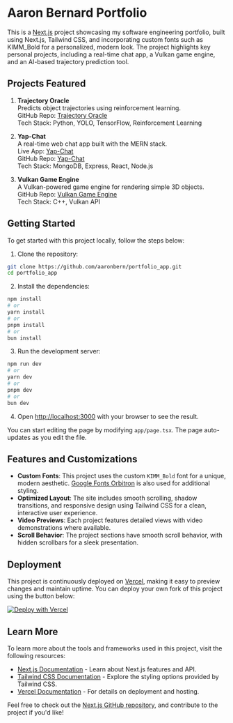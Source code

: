 # Aaron Bernard Portfolio

This is a [Next.js](https://nextjs.org) project showcasing my software engineering portfolio, built using Next.js, Tailwind CSS, and incorporating custom fonts such as KIMM_Bold for a personalized, modern look. The project highlights key personal projects, including a real-time chat app, a Vulkan game engine, and an AI-based trajectory prediction tool.

## Projects Featured

1. **Trajectory Oracle**  
   Predicts object trajectories using reinforcement learning.  
   GitHub Repo: [Trajectory Oracle](https://github.com/aaronbern/Trajectory-Oracle)  
   Tech Stack: Python, YOLO, TensorFlow, Reinforcement Learning

2. **Yap-Chat**  
   A real-time web chat app built with the MERN stack.  
   Live App: [Yap-Chat](https://yapp-chat-app-de1a44a0cf7e.herokuapp.com/)  
   GitHub Repo: [Yap-Chat](https://github.com/aaronbern/yap)  
   Tech Stack: MongoDB, Express, React, Node.js

3. **Vulkan Game Engine**  
   A Vulkan-powered game engine for rendering simple 3D objects.  
   GitHub Repo: [Vulkan Game Engine](https://github.com/aaronbern/VulkanGameEngine)  
   Tech Stack: C++, Vulkan API

## Getting Started

To get started with this project locally, follow the steps below:

1. Clone the repository:

```bash
git clone https://github.com/aaronbern/portfolio_app.git
cd portfolio_app
```

2. Install the dependencies:

```bash
npm install
# or
yarn install
# or
pnpm install
# or
bun install
```

3. Run the development server:

```bash
npm run dev
# or
yarn dev
# or
pnpm dev
# or
bun dev
```

4. Open [http://localhost:3000](http://localhost:3000) with your browser to see the result.

You can start editing the page by modifying `app/page.tsx`. The page auto-updates as you edit the file.

## Features and Customizations

- **Custom Fonts**: This project uses the custom `KIMM_Bold` font for a unique, modern aesthetic. [Google Fonts Orbitron](https://fonts.google.com/specimen/Orbitron) is also used for additional styling.
- **Optimized Layout**: The site includes smooth scrolling, shadow transitions, and responsive design using Tailwind CSS for a clean, interactive user experience.
- **Video Previews**: Each project features detailed views with video demonstrations where available.
- **Scroll Behavior**: The project sections have smooth scroll behavior, with hidden scrollbars for a sleek presentation.

## Deployment

This project is continuously deployed on [Vercel](https://vercel.com), making it easy to preview changes and maintain uptime. You can deploy your own fork of this project using the button below:

[![Deploy with Vercel](https://vercel.com/button)](https://vercel.com/new?utm_source=github&utm_medium=readme&utm_campaign=portfolio)

## Learn More

To learn more about the tools and frameworks used in this project, visit the following resources:

- [Next.js Documentation](https://nextjs.org/docs) - Learn about Next.js features and API.
- [Tailwind CSS Documentation](https://tailwindcss.com/docs) - Explore the styling options provided by Tailwind CSS.
- [Vercel Documentation](https://vercel.com/docs) - For details on deployment and hosting.

Feel free to check out the [Next.js GitHub repository](https://github.com/vercel/next.js), and contribute to the project if you'd like!

